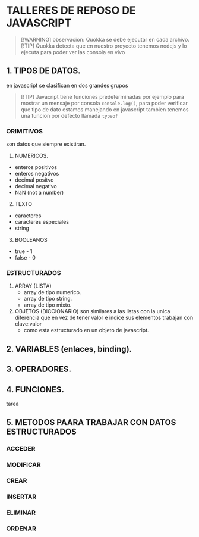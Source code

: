 # TALLERES DE REPOSO DE JAVASCRIPT
>[!WARNING] observacion: Quokka se debe ejecutar en cada archivo.
>[!TIP] Quokka detecta que en nuestro proyecto tenemos nodejs y lo ejecuta para poder ver las consola en vivo

## 1. TIPOS DE DATOS.
en javascript se clasifican en dos grandes grupos
>[!TIP] Javacript tiene funciones predeterminadas por ejemplo para mostrar un mensaje por consola `console.log()`,
para poder verificar que tipo de dato estamos manejando en javascript tambien tenemos una funcion por defecto llamada
`typeof`
### ORIMITIVOS
son datos que siempre existiran.
1. NUMERICOS.
  - enteros positivos
  - enteros negativos
  - decimal positvo
  - decimal negativo
  - NaN (not a number)
2. TEXTO
  - caracteres
  - caracteres especiales
  - string
3. BOOLEANOS
  - true   - 1
  - false  - 0
### ESTRUCTURADOS 
1. ARRAY (LISTA)
   - array de tipo numerico.
   - array de tipo string.
   - array de tipo mixto.
2. OBJETOS (DICCIONARIO)
   son similares a las listas con la unica diferencia que en vez de tener valor e indice sus elementos trabajan
   con clave:valor
   - como esta estructurado en un objeto de javascript.
## 2. VARIABLES (enlaces, binding).
## 3. OPERADORES.
## 4. FUNCIONES.
tarea
## 5. METODOS PAARA TRABAJAR CON DATOS ESTRUCTURADOS
### ACCEDER
### MODIFICAR
### CREAR 
### INSERTAR
### ELIMINAR
### ORDENAR 